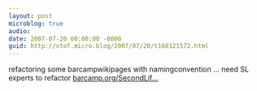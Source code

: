 ```yaml
---
layout: post
microblog: true
audio: 
date: 2007-07-20 00:00:00 -0000
guid: http://xtof.micro.blog/2007/07/20/t160121572.html
---
```

refactoring some barcampwikipages with namingconvention ... need SL experts to refactor [barcamp.org/SecondLif...](http://barcamp.org/SecondLife)
